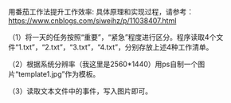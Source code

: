 用番茄工作法提升工作效率:
具体原理和实现过程，请参考：https://www.cnblogs.com/siweihz/p/11038407.html


（1）将一天的任务按照“重要”，“紧急”程度进行区分。程序读取4个文件“1.txt”，“2.txt”，“3.txt”，“4.txt”，分别存放上述4种工作清单。

（2）根据系统分辨率（我这里是2560*1440）用ps自制一个图片“template1.jpg”作为模板。

（3）读取文本文件中的事件，写入图片即可。

